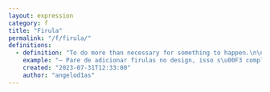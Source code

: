 ```yaml
---
layout: expression
category: f
title: "Firula"
permalink: "/f/firula/"
definitions:
  - definition: "To do more than necessary for something to happen.\n\nIn speech, it can mean \"beating around the bush\", or ommiting facts to avoid a topic.\n\nIn design, it can mean useless decorative elements that add no value or function.\n\nIn software development, it can mean code that serves no purpose other than looking nice.\n\nIn sports, it can mean actions that only embelishes plays and don't result in any advancement (like a goal or similar)."
    example: "— Pare de adicionar firulas no design, isso s\u00F3 complica a produ\u00E7\u00E3o e n\u00E3o adiciona nada de \u00FAtil\n\n— O jogador fica de firulas e, no fim, n\u00E3o faz nenhum gol."
    created: "2023-07-31T12:33:00"
    author: "angelod1as"
---
```

